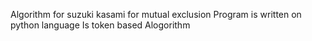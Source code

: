 Algorithm for suzuki kasami for mutual exclusion
Program is written on python language
Is token based Alogorithm
